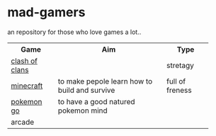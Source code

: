 
# mad-gamers
an repository for those who love games a lot..
<table style="width:90%">
<th>Game</th>
    <th>Aim</th> 
    <th>Type</th>
  </tr>
  <tr>
<td><a href="https://clashofclans.com/">clash of clans</a></td>
    <td></td> 
    <td>stretagy</td>
  </tr>
  <tr>
    <td><a href="https://minecraft.net/en/">minecraft</a></td>
    <td>to make pepole learn how to build and survive</td>
    <td>full of freness</td>
  </tr>
  <tr>
  <td><a href="http://www.pokemongo.com/en-au/pokemon/">pokemon go</a></td>
  <td>to have a good natured pokemon mind<tr>
  <td>arcade</td>
</table>



